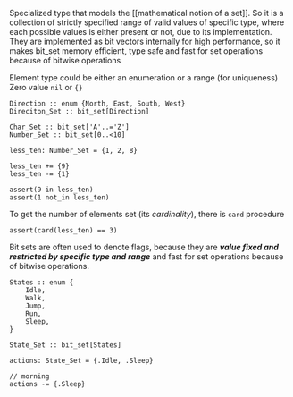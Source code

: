 Specialized type that models the [[mathematical notion of a set]]. So it is a collection of strictly specified range of valid values of specific type, where each possible values is either present or not, due to its implementation.
They are implemented as bit vectors internally for high performance, so it makes bit_set memory efficient, type safe and fast for set operations because of bitwise operations

Element type could be either an enumeration or a range (for uniqueness)
Zero value `nil` or `{}`

```odin
Direction :: enum {North, East, South, West}
Direciton_Set :: bit_set[Direction]

Char_Set :: bit_set['A'..='Z']
Number_Set :: bit_set[0..<10]

less_ten: Number_Set = {1, 2, 8}

less_ten += {9}
less_ten -= {1}

assert(9 in less_ten)
assert(1 not_in less_ten)
```


To get the number of elements set (its *cardinality*), there is `card` procedure
```odin
assert(card(less_ten) == 3)
```


Bit sets are often used to denote flags, because they are ***value fixed and restricted by specific type and range*** and fast for set operations because of bitwise operations.

```odin
States :: enum {
	Idle,
	Walk,
	Jump,
	Run,
	Sleep,
}

State_Set :: bit_set[States]

actions: State_Set = {.Idle, .Sleep}

// morning
actions -= {.Sleep}
```